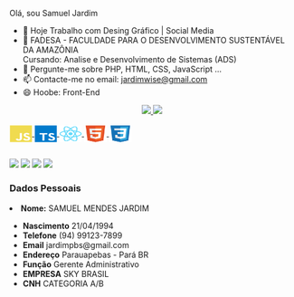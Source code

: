 <!-- Minha Apresentação -->
Olá, sou Samuel Jardim

- 🔭 Hoje Trabalho com Desing Gráfico | Social Media
- 🌱 FADESA - FACULDADE PARA O DESENVOLVIMENTO SUSTENTÁVEL DA AMAZÔNIA <BR> 
      Cursando: Analise e Desenvolvimento de Sistemas (ADS)
- 💬 Pergunte-me sobre PHP, HTML, CSS, JavaScript ...
- 📫 Contacte-me no email: jardimwise@gmail.com
- 😄 Hoobe: Front-End 


<!-- Exibir estatísticas do GitHub -->
<div align="center">
  <a href="https://github.com/samueljardim21">
  <img height="180em" src="https://github-readme-stats.vercel.app/api?username=samueljardim21&show_icons=true&theme=dracula&include_all_commits=true&count_private=true"/> 
        
  <img height="170em" src="https://github-readme-stats.vercel.app/api/top-langs/?username=samueljardim21&layout=compact&langs_count=7&theme=dracula"/>
</div>

<!-- Icones Gerais -->
  <div style="display: inline_block"><br>
  <img align="center" alt="Samuel-Js" height="30" width="40" src="https://raw.githubusercontent.com/devicons/devicon/master/icons/javascript/javascript-plain.svg">
  <img align="center" alt="Samuel-Ts" height="30" width="40" src="https://raw.githubusercontent.com/devicons/devicon/master/icons/typescript/typescript-plain.svg">
  <img align="center" alt="Samuel-React" height="30" width="40" src="https://raw.githubusercontent.com/devicons/devicon/master/icons/react/react-original.svg">
  <img align="center" alt="Samuel-HTML" height="30" width="40" src="https://raw.githubusercontent.com/devicons/devicon/master/icons/html5/html5-original.svg">
  <img align="center" alt="Samuel-CSS" height="30" width="40" src="https://raw.githubusercontent.com/devicons/devicon/master/icons/css3/css3-original.svg">
</div>
  
 ##
  <!-- Redes Sociais -->
  <div> 
  <a href="https://www.youtube.com/@samueljardim21" target="_blank"><img src="https://img.shields.io/badge/YouTube-FF0000?style=for-the-badge&logo=youtube&logoColor=white" target="_blank"></a>
  <a href="https://www.instagram.com/samueljardx?igsh=dDU1bWx4b281dHpm" target="_blank"><img src="https://img.shields.io/badge/-Instagram-%23E4405F?style=for-the-badge&logo=instagram&logoColor=white" target="_blank"></a> 
  <a href = "mailto:jardimwise@gmail.com"><img src="https://img.shields.io/badge/-Gmail-%23333?style=for-the-badge&logo=gmail&logoColor=white" target="_blank"></a>
  <a href="https://www.linkedin.com/in/samuel-jardim-029198242?utm_source=share&utm_campaign=share_via&utm_content=profile&utm_medium=android_app" target="_blank"><img src="https://img.shields.io/badge/-LinkedIn-%230077B5?style=for-the-badge&logo=linkedin&logoColor=white" target="_blank"></a> 
 
  <div class="fila">
   <!-- MEUS DADOS PESSOAIS -->
       <div class="col">
        <h3>Dados Pessoais</h3>
         <li>
        <strong>Nome:</strong>
        SAMUEL MENDES JARDIM
        </li>
        <ul>
        <li>
        <strong>Nascimento</strong>
        21/04/1994
        </li>
        <li>
        <strong>Telefone</strong>
        (94) 99123-7899
        </li>
        <li>
        <strong>Email</strong>
        jardimpbs@gmail.com
        </li>
        <li>
        <strong>Endereço</strong>
        Parauapebas - Pará BR
        </li>
        <li>
        <strong>Função</strong>
        <span>Gerente Administrativo</span>
        </li>
        <li>
        <strong>EMPRESA</strong>
         SKY BRASIL
         </li>
          <li>
          <strong>CNH</strong>
          CATEGORIA A/B
           </li>
     </ul>  
